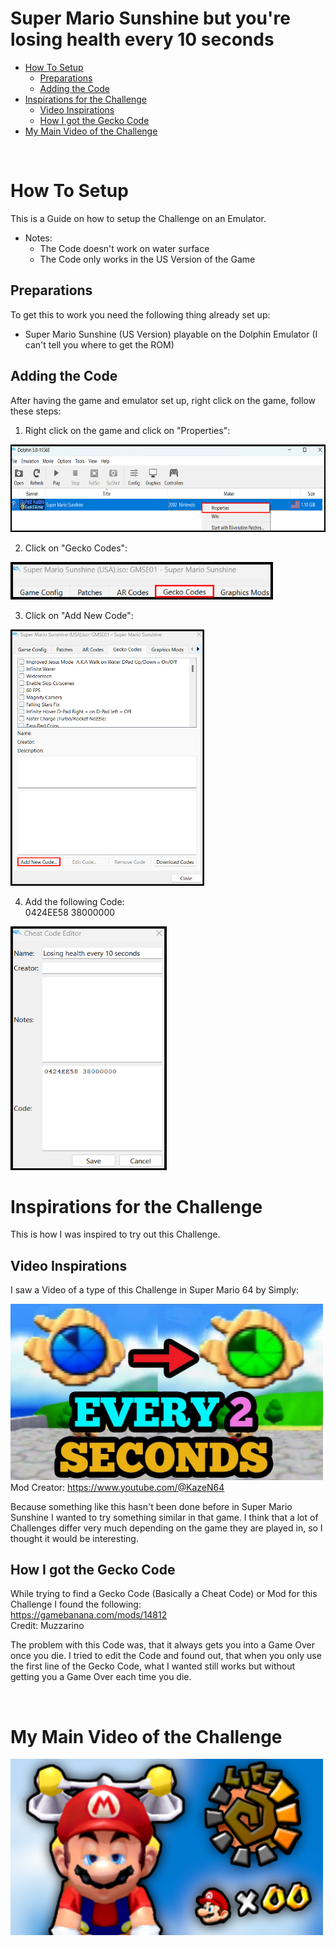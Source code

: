 # Super Mario Sunshine but you're losing health every 10 seconds #
- [How To Setup](#How-To-Setup)
  - [Preparations](#Preparations)
  - [Adding the Code](#Adding-the-Code)
- [Inspirations for the Challenge](#Inspirations-for-the-Challenge)
  - [Video Inspirations](#Video-Inspirations)
  - [How I got the Gecko Code](#How-I-got-the-Gecko-Code)
- [My Main Video of the Challenge](#My-Main-Video-of-the-Challenge)

<br>

# How To Setup # 
This is a Guide on how to setup the Challenge on an Emulator.

  - Notes:
    - The Code doesn't work on water surface
    - The Code only works in the US Version of the Game

## Preparations ##
To get this to work you need the following thing already set up:
* Super Mario Sunshine (US Version) playable on the Dolphin Emulator (I can't tell you where to get the ROM)

## Adding the Code ##
After having the game and emulator set up, right click on the game, follow these steps:

1. Right click on the game and click on "Properties": <br>
<img src="Images/Properties.png" width="700" height="140">

2. Click on "Gecko Codes": <br>
<img src="Images/Gecko Codes.png" width="420" height="60">

3. Click on "Add New Code": <br>
<img src="Images/Add New Code.png" width="310" height="410">

4. Add the following Code: <br>
0424EE58 38000000 <br>
<img src="Images/Adding Code.png" width="250" height="390">

<br>

# Inspirations for the Challenge #
This is how I was inspired to try out this Challenge.

## Video Inspirations ##
I saw a Video of a type of this Challenge in Super Mario 64 by Simply:

<a href="https://www.youtube.com/watch?v=saQJELvPf4M"><img src="Images/Simply Thumbnail.jpg" width="500" height="281.25"></a>
<br>Mod Creator: https://www.youtube.com/@KazeN64

Because something like this hasn't been done before in Super Mario Sunshine I wanted to try something similar in that game. I think that a lot of Challenges differ very much depending on the game they are played in, so I thought it would be interesting.

## How I got the Gecko Code ##
While trying to find a Gecko Code (Basically a Cheat Code) or Mod for this Challenge I found the following: <br>
https://gamebanana.com/mods/14812 <br>
Credit: Muzzarino

The problem with this Code was, that it always gets you into a Game Over once you die. I tried to edit the Code and found out, that when you only use the first line of the Gecko Code, what I wanted still works but without getting you a Game Over each time you die.

<br>

# My Main Video of the Challenge #
<a href="https://www.youtube.com/watch?v=QkO5aLD4ASk"><img src="Images/Video Thumbnail.png" width="500" height="281.25"></a>
